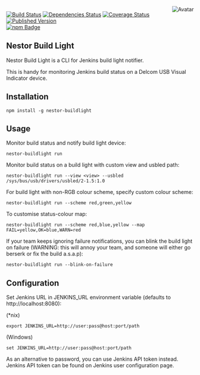 <img align="right" src="https://raw.github.com/cliffano/nestor-buildlight/master/avatar.jpg" alt="Avatar"/>

[![Build Status](https://secure.travis-ci.org/cliffano/nestor-buildlight.png?branch=master)](http://travis-ci.org/cliffano/nestor-buildlight)
[![Dependencies Status](https://david-dm.org/cliffano/nestor-buildlight.png)](http://david-dm.org/cliffano/nestor-buildlight)
[![Coverage Status](https://coveralls.io/repos/cliffano/nestor-buildlight/badge.png?branch=master)](https://coveralls.io/r/cliffano/nestor-buildlight?branch=master)
[![Published Version](https://badge.fury.io/js/nestor-buildlight.png)](http://badge.fury.io/js/nestor-buildlight)
<br/>
[![npm Badge](https://nodei.co/npm/nestor-buildlight.png)](http://npmjs.org/package/nestor-buildlight)

Nestor Build Light
------------------

Nestor Build Light is a CLI for Jenkins build light notifier.

This is handy for monitoring Jenkins build status on a Delcom USB Visual Indicator device.

Installation
------------

    npm install -g nestor-buildlight

Usage
-----

Monitor build status and notify build light device:

    nestor-buildlight run
    
Monitor build status on a build light with custom view and usbled path:

    nestor-buildlight run --view <view> --usbled /sys/bus/usb/drivers/usbled/2-1.5:1.0

For build light with non-RGB colour scheme, specify custom colour scheme:

    nestor-buildlight run --scheme red,green,yellow

To customise status-colour map:

    nestor-buildlight run --scheme red,blue,yellow --map FAIL=yellow,OK=blue,WARN=red

If your team keeps ignoring failure notifications, you can blink the build light on failure (WARNING: this will annoy your team, and someone will either go berserk or fix the build a.s.a.p):

    nestor-buildlight run --blink-on-failure

Configuration
-------------

Set Jenkins URL in JENKINS_URL environment variable (defaults to http://localhost:8080):

(*nix)

    export JENKINS_URL=http://user:pass@host:port/path

(Windows)

    set JENKINS_URL=http://user:pass@host:port/path

As an alternative to password, you can use Jenkins API token instead. Jenkins API token can be found on Jenkins user configuration page.